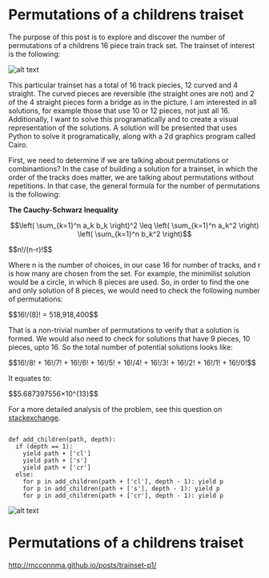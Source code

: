 
# Permutations of a childrens traiset
The purpose of this post is to explore and discover the number of permutations of a childrens 16 piece train track set.
The trainset of interest is the following:

![alt text](http://mcconnma.github.io/trainset/lillabo-trainset.jpg)


This particular trainset has a total of 16 track piecies, 12 curved and 4 straight. The curved pieces are reversible (the straight ones are not) and 2 of the 4 straight pieces form a bridge as in the picture. I am interested in all solutions, for example those that use 10 or 12 pieces, not just all 16. Additionally, I want to solve this programatically and to create a visual representation of the solutions. A solution will be presented that uses Python to solve it programatically, along with a 2d graphics program called Cairo.

First, we need to determine if we are talking about permutations or combinantions? In the case of building a solution for a trainset, in which the order of the tracks does matter, we are talking about permutations without repetitions. In that case, the general formula for the number of permutations is the following:


**The Cauchy-Schwarz Inequality**

$$\left( \sum_{k=1}^n a_k b_k \right)^2 \leq \left( \sum_{k=1}^n a_k^2 \right) \left( \sum_{k=1}^n b_k^2 \right)$$

<p>$$n!/(n-r)!$$</p>

<p>Where n is the number of choices, in our case 16 for number of tracks, and r is how many are chosen from the set.  For example, the minimilist solution would be a circle, in which 8 pieces are used.  So, in order to find the one and only solution of 8 pieces, we would need to check the following number of permutations:</p>

<p>$$16!/(8)! = 518,918,400$$</p>

<p>That is a non-trivial number of permutations to verify that a solution is formed.  We would also need to check for solutions that have 9 pieces, 10 pieces, upto 16.  So the total number of potential solutions looks like:</p>

<p>$$16!/8! + 16!/7! + 16!/6! + 16!/5! + 16!/4! + 16!/3! + 16!/2! + 16!/1! + 16!/0!$$</p>

<p>It equates to:</p>

<p>$$5.687397556×10^{13}$$</p>

<p>For a more detailed analysis of the problem, see this question on <a href="http://cs.stackexchange.com/questions/40296/how-many-permutations-in-a-trainset">stackexchange</a>.</p>

```

def add_children(path, depth):
  if (depth == 1):
    yield path + ['cl']
    yield path + ['s']
    yield path + ['cr']
  else:
    for p in add_children(path + ['cl'], depth - 1): yield p
    for p in add_children(path + ['s'], depth - 1): yield p
    for p in add_children(path + ['cr'], depth - 1): yield p
```

![alt text](http://mcconnma.github.io/trainset/12.gif)


# Permutations of a childrens traiset
http://mcconnma.github.io/posts/trainset-p1/
